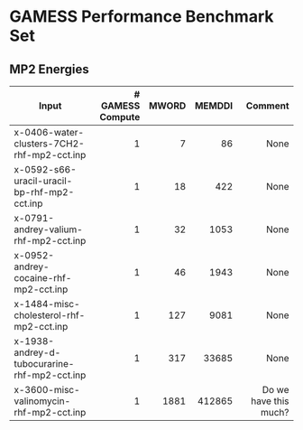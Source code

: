 # GAMESS Performance Benchmark Set

## MP2 Energies

|Input|# GAMESS Compute|MWORD|MEMDDI|Comment|
|-----|----------------:|-----:|------:|-------:|
|x-0406-water-clusters-7CH2-rhf-mp2-cct.inp|1|7|86|None|
|x-0592-s66-uracil-uracil-bp-rhf-mp2-cct.inp|1|18|422|None|
|x-0791-andrey-valium-rhf-mp2-cct.inp|1|32|1053|None|
|x-0952-andrey-cocaine-rhf-mp2-cct.inp|1|46|1943|None|
|x-1484-misc-cholesterol-rhf-mp2-cct.inp|1|127|9081|None|
|x-1938-andrey-d-tubocurarine-rhf-mp2-cct.inp|1|317|33685|None|
|x-3600-misc-valinomycin-rhf-mp2-cct.inp|1|1881|412865|Do we have this much?|
